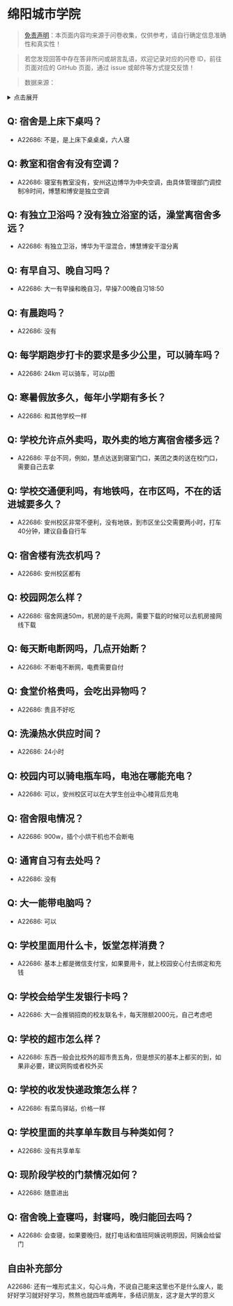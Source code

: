 # 绵阳城市学院

> [免责声明](https://colleges.chat/#_3)：本页面内容均来源于问卷收集，仅供参考，请自行确定信息准确性和真实性！

> 若您发现回答中存在答非所问或胡言乱语，欢迎记录对应的问卷 ID，前往页面对应的 GitHub 页面，通过 issue 或邮件等方式提交反馈！

> 数据来源：

<details><summary>点击展开</summary>
<ul>
<li>A22686: 匿名 (2024 年 06 月)</li>
</ul>
</details>

## Q: 宿舍是上床下桌吗？

- A22686: 不是，是上床下桌桌桌，六人寝

## Q: 教室和宿舍有没有空调？

- A22686: 寝室有教室没有，安州这边博华为中央空调，由具体管理部门调控制冷时间，博慧和博安是独立空调

## Q: 有独立卫浴吗？没有独立浴室的话，澡堂离宿舍多远？

- A22686: 有独立卫浴，博华为干湿混合，博慧博安干湿分离

## Q: 有早自习、晚自习吗？

- A22686: 大一有早操和晚自习，早操7:00晚自习18:50

## Q: 有晨跑吗？

- A22686: 没有

## Q: 每学期跑步打卡的要求是多少公里，可以骑车吗？

- A22686: 24km 可以骑车，可以p图

## Q: 寒暑假放多久，每年小学期有多长？

- A22686: 和其他学校一样

## Q: 学校允许点外卖吗，取外卖的地方离宿舍楼多远？

- A22686: 平台不同，例如，慧点达送到寝室门口，美团之类的送在校门口，需要自己去拿

## Q: 学校交通便利吗，有地铁吗，在市区吗，不在的话进城要多久？

- A22686: 安州校区非常不便利，没有地铁，到市区坐公交需要两小时，打车40分钟，建议自备自行车

## Q: 宿舍楼有洗衣机吗？

- A22686: 安州校区都有

## Q: 校园网怎么样？

- A22686: 宿舍网速50m，机房的是千兆网，需要下载的时候可以去机房接网线下载

## Q: 每天断电断网吗，几点开始断？

- A22686: 不断电不断网，电费需要自付

## Q: 食堂价格贵吗，会吃出异物吗？

- A22686: 贵且不好吃

## Q: 洗澡热水供应时间？

- A22686: 24小时

## Q: 校园内可以骑电瓶车吗，电池在哪能充电？

- A22686: 可以，安州校区可以在大学生创业中心楼背后充电

## Q: 宿舍限电情况？

- A22686: 900w，插个小烘干机也不会断电

## Q: 通宵自习有去处吗？

- A22686: 没有

## Q: 大一能带电脑吗？

- A22686: 可以

## Q: 学校里面用什么卡，饭堂怎样消费？

- A22686: 基本上都是微信支付宝，如果要用卡，就上校园安心付去绑定和充钱

## Q: 学校会给学生发银行卡吗？

- A22686: 大一会推销招商的校友联名卡，每天限额2000元，自己考虑吧

## Q: 学校的超市怎么样？

- A22686: 东西一般会比校外的超市贵五角，但是想买的基本上都买的到，如果非必要，建议网购或者校外买

## Q: 学校的收发快递政策怎么样？

- A22686: 有菜鸟驿站，价格一样

## Q: 学校里面的共享单车数目与种类如何？

- A22686: 没有共享单车

## Q: 现阶段学校的门禁情况如何？

- A22686: 随意进出

## Q: 宿舍晚上查寝吗，封寝吗，晚归能回去吗？

- A22686: 会查寝，如果要晚归，就打电话和值班阿姨说明原因，阿姨会给留门

## 自由补充部分

A22686: 还有一堆形式主义，勾心斗角，不说自己能来这里也不是什么废人，能好好学习就好好学习，熬熬也就四年或两年，多结识朋友，这才是大学的意义